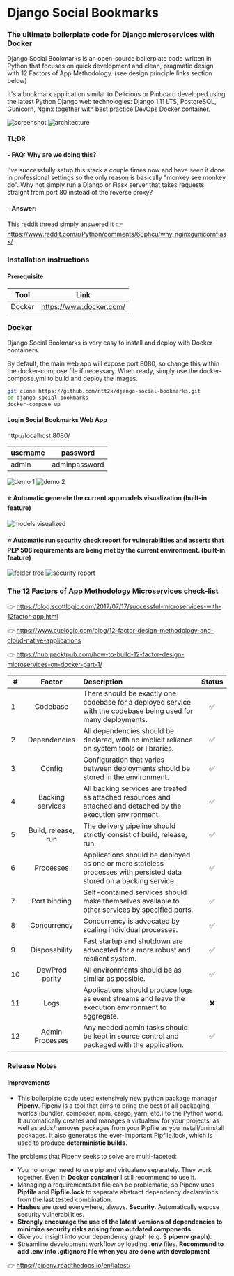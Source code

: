 # Django Social Bookmarks
### The ultimate boilerplate code for Django microservices with Docker
Django Social Bookmarks is an open-source boilerplate code written in Python that focuses on quick development and clean, pragmatic design with 12 Factors of App Methodology. (see design principle links section below)

It's a bookmark application similar to Delicious or Pinboard developed using the latest Python Django web technologies: Django 1.11 LTS, PostgreSQL, Gunicorn, Nginx together with best practice DevOps Docker container.

![screenshot](screenshots/logo.png)
![architecture](screenshots/architecture_diagram_django.png)

#### TL;DR
#### - FAQ: Why are we doing this?
I've successfully setup this stack a couple times now and have seen it done in professional settings so the only reason is basically "monkey see monkey do". Why not simply run a Django or Flask server that takes requests straight from port 80 instead of the reverse proxy?

#### - Answer:
This reddit thread simply answered it :point_right:
https://www.reddit.com/r/Python/comments/68phcu/why_nginxgunicornflask/

### Installation instructions

#### Prerequisite

| Tool | Link |
| ------ | ------ |
| Docker | https://www.docker.com/ |

### Docker
Django Social Bookmarks is very easy to install and deploy with Docker containers.

By default, the main web app will expose port 8080, so change this within the docker-compose file if necessary. When ready, simply use the docker-compose.yml to build and deploy the images.

```sh
git clone https://github.com/ntt2k/django-social-bookmarks.git
cd django-social-bookmarks
docker-compose up
```

#### Login Social Bookmarks Web App

http://localhost:8080/

| username | password |
| ------ | ------ |
| admin | adminpassword |

![demo 1](screenshots/demo1.png)
![demo 2](screenshots/demo2.png)

#### :star: Automatic generate the current app models visualization (built-in feature)
![models visualized](app/app_models_visualized.svg)

#### :star: Automatic run security check report for vulnerabilities and asserts that PEP 508 requirements are being met by the current environment. (built-in feature)
![folder tree](screenshots/tree.png)
![security report](screenshots/security-report.png)

### The 12 Factors of App Methodology Microservices check-list

:point_right: https://blog.scottlogic.com/2017/07/17/successful-microservices-with-12factor-app.html

:point_right: https://www.cuelogic.com/blog/12-factor-design-methodology-and-cloud-native-applications

:point_right: https://hub.packtpub.com/how-to-build-12-factor-design-microservices-on-docker-part-1/

| # | Factor | Description | Status
| ------ | :------: | :------ | :------: |
| 1 | Codebase | There should be exactly one codebase for a deployed service with the codebase being used for many deployments. | :white_check_mark:
| 2 | Dependencies | All dependencies should be declared, with no implicit reliance on system tools or libraries. | :white_check_mark:
| 3 | Config | Configuration that varies between deployments should be stored in the environment. | :white_check_mark:
| 4 | Backing services | All backing services are treated as attached resources and attached and detached by the execution environment. | :white_check_mark:
| 5 | Build, release, run | The delivery pipeline should strictly consist of build, release, run. | :white_check_mark:
| 6 | Processes | Applications should be deployed as one or more stateless processes with persisted data stored on a backing service. | :white_check_mark:
| 7 | Port binding | Self-contained services should make themselves available to other services by specified ports. | :white_check_mark:
| 8 | Concurrency | Concurrency is advocated by scaling individual processes. | :white_check_mark:
| 9 | Disposability | Fast startup and shutdown are advocated for a more robust and resilient system. | :white_check_mark:
| 10 | Dev/Prod parity | All environments should be as similar as possible. | :white_check_mark:
| 11 | Logs | Applications should produce logs as event streams and leave the execution environment to aggregate. | :x:
| 12 | Admin Processes | Any needed admin tasks should be kept in source control and packaged with the application. | :white_check_mark:

### Release Notes

#### Improvements

- This boilerplate code used extensively new python package manager **Pipenv**. Pipenv is a tool that aims to bring the best of all packaging worlds (bundler, composer, npm, cargo, yarn, etc.) to the Python world. It automatically creates and manages a virtualenv for your projects, as well as adds/removes packages from your Pipfile as you install/uninstall packages. It also generates the ever-important Pipfile.lock, which is used to produce **deterministic builds**.

The problems that Pipenv seeks to solve are multi-faceted:

- You no longer need to use pip and virtualenv separately. They work together. Even in **Docker container** I still recommend to use it.
- Managing a requirements.txt file can be problematic, so Pipenv uses **Pipfile** and **Pipfile.lock** to separate abstract dependency         declarations from the last tested combination.
- **Hashes** are used everywhere, always. **Security**. Automatically expose security vulnerabilities.
- **Strongly encourage the use of the latest versions of dependencies to minimize security risks arising from outdated components.**
- Give you insight into your dependency graph (e.g. $ **pipenv graph**).
- Streamline development workflow by loading **.env** files. **Recommend to add .env into .gitignore file when you are done with development**

:point_right: https://pipenv.readthedocs.io/en/latest/
